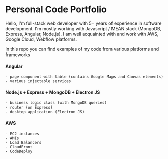 # Personal Code Portfolio

Hello, I'm full-stack web developer with 5+ years of experience in software development. I'm mostly working with Javascript / MEAN stack (MongoDB, Express, Angular, Node.js).
I am well acquainted with and work with AWS, Google Cloud, Webflow platforms.

In this repo you can find examples of my code from various platforms and frameworks

#### Angular

    - page component with table (contains Google Maps and Canvas elements)
    - various injectable services

#### Node.js + Express + MongoDB + Electron JS

    - business logic class (with MongoDB queries)
    - router (on Express)
    - desktop application (Electron JS)

#### AWS

    - EC2 instances
    - AMIs
    - Load Balancers
    - CloudFront
    - CodeDeploy
